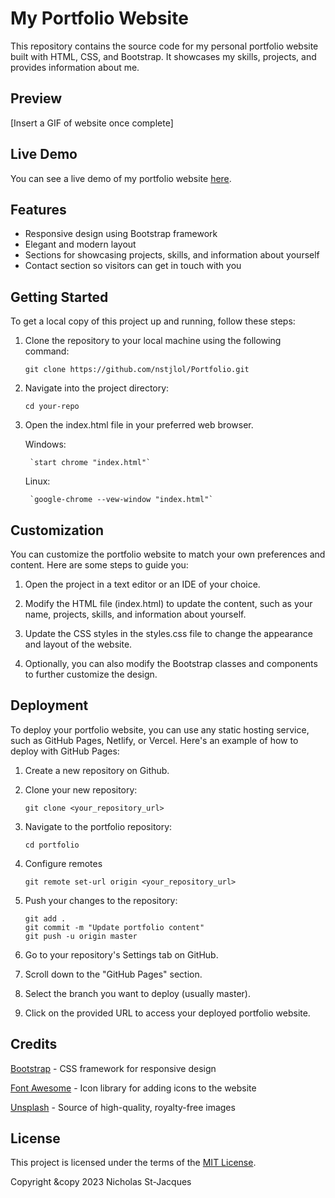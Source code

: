 # My Portfolio Website
This repository contains the source code for my personal portfolio website built with HTML, CSS, and Bootstrap. It showcases my skills, projects, and provides information about me.

## Preview
[Insert a GIF of website once complete]

## Live Demo
You can see a live demo of my portfolio website [here](https://www.nicholasstjacques.ca).

## Features
- Responsive design using Bootstrap framework
- Elegant and modern layout
- Sections for showcasing projects, skills, and information about yourself
- Contact section so visitors can get in touch with you

## Getting Started
To get a local copy of this project up and running, follow these steps:

1. Clone the repository to your local machine using the following command:

    `git clone https://github.com/nstjlol/Portfolio.git`

2. Navigate into the project directory:

    `cd your-repo`

3. Open the index.html file in your preferred web browser.

    Windows:

        `start chrome "index.html"`

    Linux:

        `google-chrome --vew-window "index.html"`

## Customization
You can customize the portfolio website to match your own preferences and content. Here are some steps to guide you:

1. Open the project in a text editor or an IDE of your choice.

2. Modify the HTML file (index.html) to update the content, such as your name, projects, skills, and information about yourself.

3. Update the CSS styles in the styles.css file to change the appearance and layout of the website.

4. Optionally, you can also modify the Bootstrap classes and components to further customize the design.

## Deployment
To deploy your portfolio website, you can use any static hosting service, such as GitHub Pages, Netlify, or Vercel. Here's an example of how to deploy with GitHub Pages:

1. Create a new repository on Github.

2. Clone your new repository:

    `git clone <your_repository_url>`

3. Navigate to the portfolio repository:

    `cd portfolio`

4. Configure remotes

    `git remote set-url origin <your_repository_url>`

5. Push your changes to the repository:
    ```
    git add .
    git commit -m "Update portfolio content"
    git push -u origin master
    ```

6. Go to your repository's Settings tab on GitHub.

7. Scroll down to the "GitHub Pages" section.

9. Select the branch you want to deploy (usually master).

10. Click on the provided URL to access your deployed portfolio website.

## Credits
[Bootstrap](https://getbootstrap.com) - CSS framework for responsive design

[Font Awesome](https://fontawesome.com) - Icon library for adding icons to the website

[Unsplash](https://unsplash.com) - Source of high-quality, royalty-free images

## License

This project is licensed under the terms of the [MIT License](LICENSE.md).

Copyright &copy 2023 Nicholas St-Jacques
